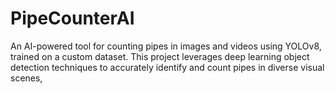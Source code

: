 # PipeCounterAI
An AI-powered tool for counting pipes in images and videos using YOLOv8, trained on a custom dataset. This project leverages deep learning object detection techniques to accurately identify and count pipes in diverse visual scenes,
